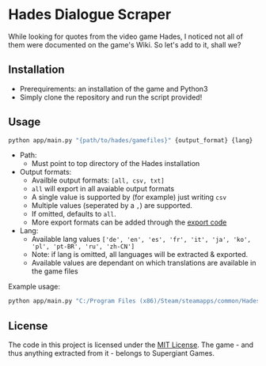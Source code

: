 # Hades Dialogue Scraper

While looking for quotes from the video game Hades, I noticed not all of them were documented on the game's Wiki. So let's add to it, shall we?

## Installation
- Prerequirements: an installation of the game and Python3
- Simply clone the repository and run the script provided!

## Usage
```bash
python app/main.py "{path/to/hades/gamefiles}" {output_format} {lang}
```
- Path:
    - Must point to top directory of the Hades installation
- Output formats:
    - Availble output formats: `[all, csv, txt]`
    - `all` will export in all avaiable output formats
    - A single value is supported by (for example) just writing `csv`
    - Multiple values (seperated by a `,`) are supported.
    - If omitted, defaults to `all`.
    - More export formats can be added through the [export code](app/export/)
- Lang:
    - Available lang values `['de', 'en', 'es', 'fr', 'it', 'ja', 'ko', 'pl', 'pt-BR', 'ru', 'zh-CN']`
    - Note: if lang is omitted, all languages will be extracted & exported.
    - Available values are dependant on which translations are available in the game files


Example usage: 
```bash
python app/main.py "C:/Program Files (x86)/Steam/steamapps/common/Hades" en
```

## License
The code in this project is licensed under the [MIT License](LICENSE). The game - and thus anything extracted from it - belongs to Supergiant Games.
